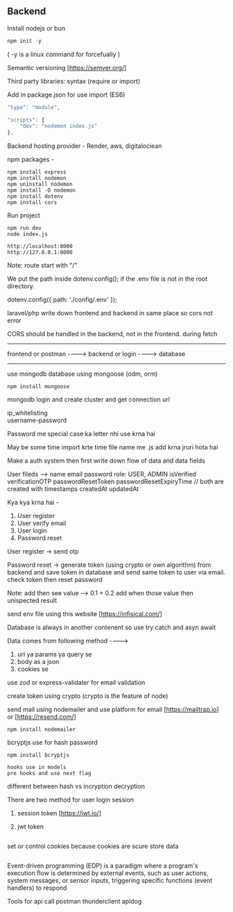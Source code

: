 ## Backend

Install nodejs or bun

```javascript
npm init -y
```

( -y is a linux command for forcefually )

Semantic versioning [https://semver.org/]

Third party libraries: syntax (require or import)

Add in package.json for use import (ES6)

```javascript
"type": "module",

"scripts": {
    "dev": "nodemon index.js"
},
```

Backend hosting provider - Render, aws, digitalociean

npm packages -

```
npm install express
npm install nodemon
npm uninstall nodemon
npm install -D nodemon
npm install dotenv
npm install cors
```

Run project

```
npm run dev
node index.js

http://localhost:8000
http://127.0.0.1:8000
```

Note: route start with "/"

We put the path inside dotenv.config(); if the .env file is not in the root directory.

dotenv.config({ path: './config/.env' });

laravel/php write down frontend and backend in same place so cors not error

CORS should be handled in the backend, not in the frontend.
during fetch

---

frontend or postman ----> backend or login ----> database

---

use mongodb database using mongoose (odm, orm)

```
npm install mongoose
```

mongodb login and create cluster and get connection url

ip_whitelisting <br>
username-password

Password me special case ka letter nhi use krna hai

May be some time import krte time file name me .js add krna jruri hota hai

Make a auth system then first write down flow of data and data fields

User fileds -->
name
email
password
role: USER, ADMIN
isVerified
verificationOTP
passwordResetToken
passwordResetExpiryTime
// both are created with timestamps
createdAt
updatedAt

Kya kya krna hai -

1. User register
2. User verify email
3. User login
4. Password reset

User register -> send otp

Password reset -> generate token (using crypto or own algorithm) from backend and save token in database and send same token to user via email. check token then reset password

Note: add then see value --> 0.1 + 0.2 add when those value then unispected result

send env file using this website [https://infisical.com/]

Database is always in another contenent so use try catch and asyn await

Data comes from following method ----> 
1. url ya params ya query se
2. body as a json
3. cookies se

use zod or express-validater for email validation

create token using crypto (crypto is the feature of node)

send mail using nodemailer and use platform for email 
[https://mailtrap.io] or [https://resend.com/]

```
npm install nodemailer
```

bcryptjs use for hash password

```
npm install bcryptjs
```

    hooks use in models
    pre hooks and use next flag

different between hash vs incryption decryption

There are two method for user login session

1. session token
   [https://jwt.io/]

2. jwt token

```npm i jsonwebtoken

```

set or control cookies because cookies are scure store data

```npm i cookie-parser

```

Event-driven programming (EDP) is a paradigm where a program's execution flow is determined by external events, such as user actions, system messages, or sensor inputs, triggering specific functions (event handlers) to respond


Tools for api call
    postman
    thunderclient
    apidog